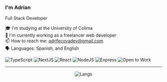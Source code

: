 ### I'm Adrian

Full Stack Developer

🎓 I'm studying at the University of Colima <br>
🔭 I'm currently working as a freelancer web developer <br>
📫 How to reach me: adrifecovadev@gmail.com <br>
🗣️ Languages: Spanish, and English <br>

![TypeScript](https://img.shields.io/badge/typescript-blue?style=for-the-badge)
![NextJS](https://img.shields.io/badge/nextJS-black?style=for-the-badge)
![React](https://img.shields.io/badge/react-blue?style=for-the-badge)
![NodeJS](https://img.shields.io/badge/nodeJS-aasd?style=for-the-badge)
![Express](https://img.shields.io/badge/Express-white?style=for-the-badge)
![Open to Work](https://img.shields.io/badge/Open%20to%20Work-green?style=for-the-badge)

<hr>

<p align="center">
  <img src="https://github-readme-stats.vercel.app/api/top-langs/?username=adrife2005&hide=lua" alt="Langs">
</p>
